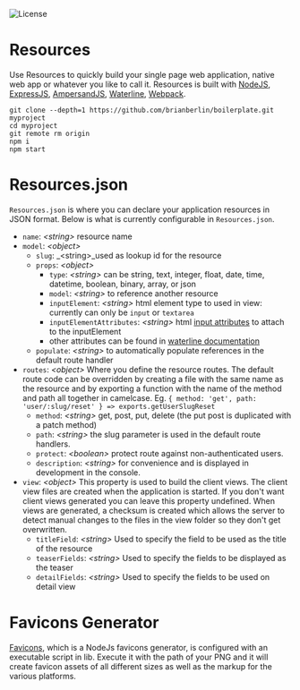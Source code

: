 ![License](http://img.shields.io/:license-gpl3-blue.svg)

# Resources

Use Resources to quickly build your single page web application, native web app or whatever you like to call it.
Resources is built with [NodeJS](https://nodejs.org/), [ExpressJS](http://expressjs.com/), 
[AmpersandJS](http://ampersandjs.com/), [Waterline](https://github.com/balderdashy/waterline), 
[Webpack](http://webpack.github.io/).  

```
git clone --depth=1 https://github.com/brianberlin/boilerplate.git myproject
cd myproject
git remote rm origin
npm i
npm start
```

# Resources.json

`Resources.json` is where you can declare your application resources in JSON format. Below is what is currently 
configurable in `Resources.json`.

- `name`: _\<string\>_ resource name
- `model`: _\<object\>_
    - `slug`: _\<string\>_used as lookup id for the resource
    - `props`: _\<object\>_
        - `type`: _\<string\>_ can be string, text, integer, float, date, time, datetime, boolean, binary, array, or json
        - `model`: _\<string\>_ to reference another resource
        - `inputElement`: _\<string\>_ html element type to used in view: currently can only be `input` or `textarea`
        - `inputElementAttributes`: _\<string\>_ html [input attributes](https://developer.mozilla.org/en-US/docs/Web/HTML/Element/input) to attach to the inputElement
        - other attributes can be found in [waterline documentation](https://github.com/balderdashy/waterline-docs/blob/master/models.md#attribute-properties)
    - `populate`: _\<string\>_ to automatically populate references in the default route handler
- `routes`: _\<object\>_ Where you define the resource routes. The default route code can be overridden by creating a file with the 
            same name as the resource and by exporting a function with the name of the method and path all together in camelcase. 
            Eg. `{ method: 'get', path: 'user/:slug/reset' } => exports.getUserSlugReset`
    - `method`: _\<string\>_ get, post, put, delete (the put post is duplicated with a patch method)
    - `path`: _\<string\>_ the slug parameter is used in the default route handlers.
    - `protect`: _\<boolean\>_ protect route against non-authenticated users.
    - `description`: _\<string\>_ for convenience and is displayed in development in the console.
- `view`: _\<object\>_ This property is used to build the client views. The client view files are created when the application is started.
          If you don't want client views generated you can leave this property undefined. When views are generated, 
          a checksum is created which allows the server to detect manual changes to the files in the view folder so
          they don't get overwritten.
    - `titleField`: _\<string\>_ Used to specify the field to be used as the title of the resource
    - `teaserFields`: _\<string\>_ Used to specify the fields to be displayed as the teaser
    - `detailFields`: _\<string\>_ Used to specify the fields to be used on detail view

# Favicons Generator

[Favicons](https://github.com/haydenbleasel/favicons), which is a NodeJs favicons generator, is configured with an 
executable script in lib. Execute it with the path of your PNG and it will create favicon assets of all different 
sizes as well as the markup for the various platforms.

